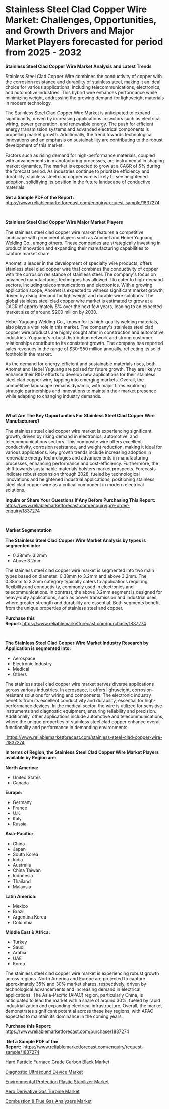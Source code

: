 <p><h1>Stainless Steel Clad Copper Wire Market: Challenges, Opportunities, and Growth Drivers and Major Market Players forecasted for period from 2025 - 2032</h1></p><p><strong>Stainless Steel Clad Copper Wire Market Analysis and Latest Trends</strong></p>
<p><p>Stainless Steel Clad Copper Wire combines the conductivity of copper with the corrosion resistance and durability of stainless steel, making it an ideal choice for various applications, including telecommunications, electronics, and automotive industries. This hybrid wire enhances performance while minimizing weight, addressing the growing demand for lightweight materials in modern technology.</p><p>The Stainless Steel Clad Copper Wire Market is anticipated to expand significantly, driven by increasing applications in sectors such as electrical wiring, power generation, and renewable energy. The push for efficient energy transmission systems and advanced electrical components is propelling market growth. Additionally, the trend towards technological innovations and an emphasis on sustainability are contributing to the robust development of this market.</p><p>Factors such as rising demand for high-performance materials, coupled with advancements in manufacturing processes, are instrumental in shaping market dynamics. The market is expected to grow at a CAGR of 5% during the forecast period. As industries continue to prioritize efficiency and durability, stainless steel clad copper wire is likely to see heightened adoption, solidifying its position in the future landscape of conductive materials.</p></p>
<p><strong>Get a Sample PDF of the Report:&nbsp;</strong> <a href="https://www.reliablemarketforecast.com/enquiry/request-sample/1837274?utm_campaign=1875&utm_medium=2&utm_source=Github&utm_content=ia&utm_term=03022025&utm_id=stainless-steel-clad-copper-wire">https://www.reliablemarketforecast.com/enquiry/request-sample/1837274</a></p>
<p>&nbsp;</p>
<p><strong>Stainless Steel Clad Copper Wire Major Market Players</strong></p>
<p><p>The stainless steel clad copper wire market features a competitive landscape with prominent players such as Anomet and Hebei Yuguang Welding Co., among others. These companies are strategically investing in product innovation and expanding their manufacturing capabilities to capture market share.</p><p>Anomet, a leader in the development of specialty wire products, offers stainless steel clad copper wire that combines the conductivity of copper with the corrosion resistance of stainless steel. The company's focus on advanced manufacturing techniques has allowed it to cater to high-demand sectors, including telecommunications and electronics. With a growing application scope, Anomet is expected to witness significant market growth, driven by rising demand for lightweight and durable wire solutions. The global stainless steel clad copper wire market is estimated to grow at a CAGR of approximately 5% over the next few years, leading to an expected market size of around $200 million by 2030.</p><p>Hebei Yuguang Welding Co., known for its high-quality welding materials, also plays a vital role in this market. The company's stainless steel clad copper wire products are highly sought after in construction and automotive industries. Yuguang's robust distribution network and strong customer relationships contribute to its consistent growth. The company has reported sales revenues in the range of $30-$50 million annually, reflecting its solid foothold in the market.</p><p>As the demand for energy-efficient and sustainable materials rises, both Anomet and Hebei Yuguang are poised for future growth. They are likely to enhance their R&D efforts to develop new applications for their stainless steel clad copper wire, tapping into emerging markets. Overall, the competitive landscape remains dynamic, with major firms exploring strategic partnerships and innovations to maintain their market presence while adapting to changing industry demands.</p></p>
<p>&nbsp;</p>
<p><strong>What Are The Key Opportunities For Stainless Steel Clad Copper Wire Manufacturers?</strong></p>
<p><p>The stainless steel clad copper wire market is experiencing significant growth, driven by rising demand in electronics, automotive, and telecommunications sectors. This composite wire offers excellent conductivity, corrosion resistance, and weight reduction, making it ideal for various applications. Key growth trends include increasing adoption in renewable energy technologies and advancements in manufacturing processes, enhancing performance and cost-efficiency. Furthermore, the shift towards sustainable materials bolsters market prospects. Forecasts indicate robust expansion through 2028, fueled by technological innovations and heightened industrial applications, positioning stainless steel clad copper wire as a critical component in modern electrical solutions.</p></p>
<p><strong>Inquire or Share Your Questions If Any Before Purchasing This Report:</strong> <a href="https://www.reliablemarketforecast.com/enquiry/pre-order-enquiry/1837274?utm_campaign=1875&utm_medium=2&utm_source=Github&utm_content=ia&utm_term=03022025&utm_id=stainless-steel-clad-copper-wire">https://www.reliablemarketforecast.com/enquiry/pre-order-enquiry/1837274</a></p>
<p>&nbsp;</p>
<p><strong>Market Segmentation</strong></p>
<p><strong>The Stainless Steel Clad Copper Wire Market Analysis by types is segmented into:</strong></p>
<p><ul><li>0.38mm~3.2mm</li><li>Above 3.2mm</li></ul></p>
<p><p>The stainless steel clad copper wire market is segmented into two main types based on diameter: 0.38mm to 3.2mm and above 3.2mm. The 0.38mm to 3.2mm category typically caters to applications requiring flexibility and conductivity, commonly used in electronics and telecommunications. In contrast, the above 3.2mm segment is designed for heavy-duty applications, such as power transmission and industrial uses, where greater strength and durability are essential. Both segments benefit from the unique properties of stainless steel and copper.</p></p>
<p><strong>Purchase this Report:&nbsp;</strong><a href="https://www.reliablemarketforecast.com/purchase/1837274?utm_campaign=1875&utm_medium=2&utm_source=Github&utm_content=ia&utm_term=03022025&utm_id=stainless-steel-clad-copper-wire">https://www.reliablemarketforecast.com/purchase/1837274</a></p>
<p>&nbsp;</p>
<p><strong>The Stainless Steel Clad Copper Wire Market Industry Research by Application is segmented into:</strong></p>
<p><ul><li>Aerospace</li><li>Electronic Industry</li><li>Medical</li><li>Others</li></ul></p>
<p><p>The stainless steel clad copper wire market serves diverse applications across various industries. In aerospace, it offers lightweight, corrosion-resistant solutions for wiring and components. The electronic industry benefits from its excellent conductivity and durability, essential for high-performance devices. In the medical sector, the wire is utilized for sensitive instruments and diagnostic equipment, ensuring reliability and precision. Additionally, other applications include automotive and telecommunications, where the unique properties of stainless steel clad copper enhance overall functionality and performance in demanding environments.</p></p>
<p><a href="https://www.reliablemarketforecast.com/stainless-steel-clad-copper-wire-r1837274?utm_campaign=1875&utm_medium=2&utm_source=Github&utm_content=ia&utm_term=03022025&utm_id=stainless-steel-clad-copper-wire">&nbsp;https://www.reliablemarketforecast.com/stainless-steel-clad-copper-wire-r1837274</a></p>
<p><strong>In terms of Region, the Stainless Steel Clad Copper Wire Market Players available by Region are:</strong></p>
<p>
    <p> <strong> North America: </strong>
        <ul>
            <li>United States</li>
            <li>Canada</li>
        </ul>
        </p> 
    <p> <strong> Europe: </strong>
        <ul>
            <li>Germany</li>
            <li>France</li>
            <li>U.K.</li>
            <li>Italy</li>
            <li>Russia</li>
        </ul>
        </p> 
    <p> <strong> Asia-Pacific: </strong>
        <ul>
            <li>China</li>
            <li>Japan</li>
            <li>South Korea</li>
            <li>India</li>
            <li>Australia</li>
            <li>China Taiwan</li>
            <li>Indonesia</li>
            <li>Thailand</li>
            <li>Malaysia</li>
        </ul>
        </p> 
    <p> <strong> Latin America: </strong>
        <ul>
            <li>Mexico</li>
            <li>Brazil</li>
            <li>Argentina Korea</li>
            <li>Colombia</li>
        </ul>
        </p> 
    <p> <strong> Middle East & Africa: </strong>
        <ul>
            <li>Turkey</li>
            <li>Saudi</li>
            <li>Arabia</li>
            <li>UAE</li>
            <li>Korea</li>
        </ul>
    </p>
    </p>
<p><p>The stainless steel clad copper wire market is experiencing robust growth across regions. North America and Europe are projected to capture approximately 35% and 30% market shares, respectively, driven by technological advancements and increasing demand in electrical applications. The Asia-Pacific (APAC) region, particularly China, is anticipated to lead the market with a share of around 30%, fueled by rapid industrialization and expanding electrical infrastructure. Overall, the market demonstrates significant potential across these key regions, with APAC expected to maintain its dominance in the coming years.</p></p>
<p><strong>Purchase this Report: </strong><a href="https://www.reliablemarketforecast.com/purchase/1837274?utm_campaign=1875&utm_medium=2&utm_source=Github&utm_content=ia&utm_term=03022025&utm_id=stainless-steel-clad-copper-wire">https://www.reliablemarketforecast.com/purchase/1837274</a></p>
<p>&nbsp;<strong>Get a Sample PDF of the Report:&nbsp;&nbsp;</strong><a href="https://www.reliablemarketforecast.com/enquiry/request-sample/1837274?utm_campaign=1875&utm_medium=2&utm_source=Github&utm_content=ia&utm_term=03022025&utm_id=stainless-steel-clad-copper-wire">https://www.reliablemarketforecast.com/enquiry/request-sample/1837274</a></p>
<p><strong></strong></p>
<p><p><a href="https://github.com/popupioo/Market-Research-Report-List-1/blob/main/hard-particle-furnace-grade-carbon-black-market.md?utm_campaign=1875&utm_medium=2&utm_source=Github&utm_content=ia&utm_term=03022025&utm_id=stainless-steel-clad-copper-wire">Hard Particle Furnace Grade Carbon Black Market</a></p><p><a href="https://www.linkedin.com/pulse/market-revenue-growth-forecast-diagnostic-ultrasound-device-xpmnf?utm_campaign=1875&utm_medium=2&utm_source=Github&utm_content=ia&utm_term=03022025&utm_id=stainless-steel-clad-copper-wire">Diagnostic Ultrasound Device Market</a></p><p><a href="https://github.com/briandahm87/Market-Research-Report-List-1/blob/main/environmental-protection-plastic-stabilizer-market.md?utm_campaign=1875&utm_medium=2&utm_source=Github&utm_content=ia&utm_term=03022025&utm_id=stainless-steel-clad-copper-wire">Environmental Protection Plastic Stabilizer Market</a></p><p><a href="https://www.linkedin.com/pulse/emerging-technologies-reshaping-aero-derivative-gas-turbine-bquae?utm_campaign=1875&utm_medium=2&utm_source=Github&utm_content=ia&utm_term=03022025&utm_id=stainless-steel-clad-copper-wire">Aero Derivative Gas Turbine Market</a></p><p><a href="https://www.linkedin.com/pulse/strong-growth-anticipated-global-combustion-flue-gas-analyzers-7vtdc?utm_campaign=1875&utm_medium=2&utm_source=Github&utm_content=ia&utm_term=03022025&utm_id=stainless-steel-clad-copper-wire">Combustion & Flue Gas Analyzers Market</a></p></p>